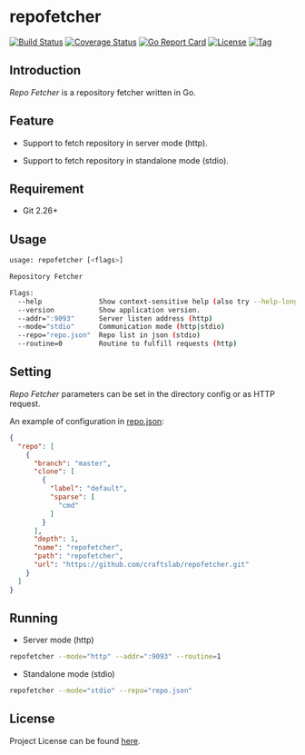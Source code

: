 # repofetcher

[![Build Status](https://travis-ci.com/craftslab/repofetcher.svg?branch=master)](https://travis-ci.com/craftslab/repofetcher)
[![Coverage Status](https://coveralls.io/repos/github/craftslab/repofetcher/badge.svg?branch=master)](https://coveralls.io/github/craftslab/repofetcher?branch=master)
[![Go Report Card](https://goreportcard.com/badge/github.com/craftslab/repofetcher)](https://goreportcard.com/report/github.com/craftslab/repofetcher)
[![License](https://img.shields.io/github/license/craftslab/repofetcher.svg?color=brightgreen)](https://github.com/craftslab/repofetcher/blob/master/LICENSE)
[![Tag](https://img.shields.io/github/tag/craftslab/repofetcher.svg?color=brightgreen)](https://github.com/craftslab/repofetcher/tags)



## Introduction

*Repo Fetcher* is a repository fetcher written in Go.



## Feature

- Support to fetch repository in server mode (http).

- Support to fetch repository in standalone mode (stdio).



## Requirement

- Git 2.26+



## Usage

```bash
usage: repofetcher [<flags>]

Repository Fetcher

Flags:
  --help              Show context-sensitive help (also try --help-long and --help-man).
  --version           Show application version.
  --addr=":9093"      Server listen address (http)
  --mode="stdio"      Communication mode (http|stdio)
  --repo="repo.json"  Repo list in json (stdio)
  --routine=0         Routine to fulfill requests (http)
```



## Setting

*Repo Fetcher* parameters can be set in the directory config or as HTTP request.

An example of configuration in [repo.json](https://github.com/craftslab/repofetcher/blob/master/config/repo.json):

```json
{
  "repo": [
    {
      "branch": "master",
      "clone": [
        {
          "label": "default",
          "sparse": [
            "cmd"
          ]
        }
      ],
      "depth": 1,
      "name": "repofetcher",
      "path": "repofetcher",
      "url": "https://github.com/craftslab/repofetcher.git"
    }
  ]
}
```



## Running

- Server mode (http)

```bash
repofetcher --mode="http" --addr=":9093" --routine=1
```

- Standalone mode (stdio)

```bash
repofetcher --mode="stdio" --repo="repo.json"
```



## License

Project License can be found [here](LICENSE).
